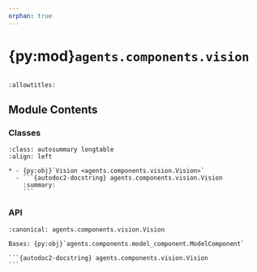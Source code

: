 ```yaml
---
orphan: true
---
```


# {py:mod}`agents.components.vision`

```{py:module} agents.components.vision
```

```{autodoc2-docstring} agents.components.vision
:allowtitles:
```

## Module Contents

### Classes

````{list-table}
:class: autosummary longtable
:align: left

* - {py:obj}`Vision <agents.components.vision.Vision>`
  - ```{autodoc2-docstring} agents.components.vision.Vision
    :summary:
    ```
````

### API

````{py:class} Vision(*, inputs: list[typing.Union[agents.ros.Topic, agents.ros.FixedInput]], outputs: list[agents.ros.Topic], model_client: agents.clients.model_base.ModelClient, config: typing.Optional[agents.config.VisionConfig] = None, trigger: typing.Union[agents.ros.Topic, list[agents.ros.Topic], float] = 1, callback_group=None, component_name: str = 'vision_component', **kwargs)
:canonical: agents.components.vision.Vision

Bases: {py:obj}`agents.components.model_component.ModelComponent`

```{autodoc2-docstring} agents.components.vision.Vision
```

````
